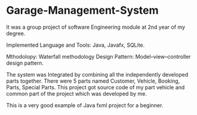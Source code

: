 # Garage-Management-System

It was a group project of software Engineering module at 2nd year of my degree.

Implemented Language and Tools: Java, Javafx, SQLite.

Mthodolopy:  Waterfall methodology 
Design Pattern: Model–view–controller design pattern.

The system was Integrated by combining all the independently developed parts together.
There were 5 parts named Customer, Vehicle, Booking, Parts, Special Parts.
This project got source code of my part vehicle and common part of the project which was developed by me.  
 
This is a very good example of Java fxml project for a beginner.


